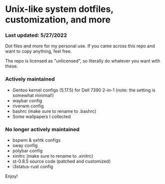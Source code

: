 # Unix-like system dotfiles, customization, and more
### Last updated: 5/27/2022

Dot files and more for my personal use. 
If you came across this repo and want to copy anything, feel free. 

The repo is licensed as "unlicensed", so literally do whatever you want with these.

### Actively maintained

* Gentoo kernel configs (5.17.5) for Dell 7390 2-in-1 (note: the setting is somewhat minimal!)
* waybar config
* riverwm config
* bashrc (make sure to rename to .bashrc)
* Some wallpapers I collected

### No longer actively maintained

* bspwm & sxhtk configs
* sway config
* polybar config
* xinitrc (make sure to rename to .xinitrc)
* st-0.8.5 source code (patched and customized)
* i3status-rust config


Enjoy!
